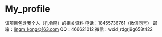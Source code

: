 # My_profile
  该项目包含我个人（孔令鸣）的相关资料
  电话：18455736761（微信同号）
  邮箱：lingm_kong@163.com
  QQ：466621012
  微信：wxid_rdgrj9g658t422
